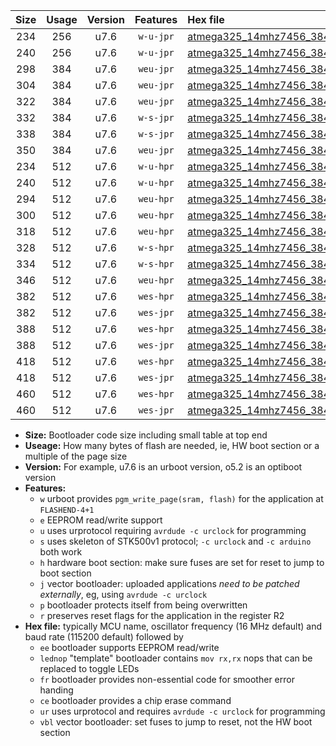 |Size|Usage|Version|Features|Hex file|
|:-:|:-:|:-:|:-:|:--|
|234|256|u7.6|`w-u-jpr`|[atmega325_14mhz7456_38400bps_ur_vbl.hex](https://raw.githubusercontent.com/stefanrueger/urboot/main//atmega325_14mhz7456_38400bps_ur_vbl.hex)|
|240|256|u7.6|`w-u-jpr`|[atmega325_14mhz7456_38400bps_lednop_ur_vbl.hex](https://raw.githubusercontent.com/stefanrueger/urboot/main//atmega325_14mhz7456_38400bps_lednop_ur_vbl.hex)|
|298|384|u7.6|`weu-jpr`|[atmega325_14mhz7456_38400bps_ee_ur_vbl.hex](https://raw.githubusercontent.com/stefanrueger/urboot/main//atmega325_14mhz7456_38400bps_ee_ur_vbl.hex)|
|304|384|u7.6|`weu-jpr`|[atmega325_14mhz7456_38400bps_ee_lednop_ur_vbl.hex](https://raw.githubusercontent.com/stefanrueger/urboot/main//atmega325_14mhz7456_38400bps_ee_lednop_ur_vbl.hex)|
|322|384|u7.6|`weu-jpr`|[atmega325_14mhz7456_38400bps_ee_lednop_fr_ur_vbl.hex](https://raw.githubusercontent.com/stefanrueger/urboot/main//atmega325_14mhz7456_38400bps_ee_lednop_fr_ur_vbl.hex)|
|332|384|u7.6|`w-s-jpr`|[atmega325_14mhz7456_38400bps_vbl.hex](https://raw.githubusercontent.com/stefanrueger/urboot/main//atmega325_14mhz7456_38400bps_vbl.hex)|
|338|384|u7.6|`w-s-jpr`|[atmega325_14mhz7456_38400bps_lednop_vbl.hex](https://raw.githubusercontent.com/stefanrueger/urboot/main//atmega325_14mhz7456_38400bps_lednop_vbl.hex)|
|350|384|u7.6|`weu-jpr`|[atmega325_14mhz7456_38400bps_ee_lednop_fr_ce_ur_vbl.hex](https://raw.githubusercontent.com/stefanrueger/urboot/main//atmega325_14mhz7456_38400bps_ee_lednop_fr_ce_ur_vbl.hex)|
|234|512|u7.6|`w-u-hpr`|[atmega325_14mhz7456_38400bps_ur.hex](https://raw.githubusercontent.com/stefanrueger/urboot/main//atmega325_14mhz7456_38400bps_ur.hex)|
|240|512|u7.6|`w-u-hpr`|[atmega325_14mhz7456_38400bps_lednop_ur.hex](https://raw.githubusercontent.com/stefanrueger/urboot/main//atmega325_14mhz7456_38400bps_lednop_ur.hex)|
|294|512|u7.6|`weu-hpr`|[atmega325_14mhz7456_38400bps_ee_ur.hex](https://raw.githubusercontent.com/stefanrueger/urboot/main//atmega325_14mhz7456_38400bps_ee_ur.hex)|
|300|512|u7.6|`weu-hpr`|[atmega325_14mhz7456_38400bps_ee_lednop_ur.hex](https://raw.githubusercontent.com/stefanrueger/urboot/main//atmega325_14mhz7456_38400bps_ee_lednop_ur.hex)|
|318|512|u7.6|`weu-hpr`|[atmega325_14mhz7456_38400bps_ee_lednop_fr_ur.hex](https://raw.githubusercontent.com/stefanrueger/urboot/main//atmega325_14mhz7456_38400bps_ee_lednop_fr_ur.hex)|
|328|512|u7.6|`w-s-hpr`|[atmega325_14mhz7456_38400bps.hex](https://raw.githubusercontent.com/stefanrueger/urboot/main//atmega325_14mhz7456_38400bps.hex)|
|334|512|u7.6|`w-s-hpr`|[atmega325_14mhz7456_38400bps_lednop.hex](https://raw.githubusercontent.com/stefanrueger/urboot/main//atmega325_14mhz7456_38400bps_lednop.hex)|
|346|512|u7.6|`weu-hpr`|[atmega325_14mhz7456_38400bps_ee_lednop_fr_ce_ur.hex](https://raw.githubusercontent.com/stefanrueger/urboot/main//atmega325_14mhz7456_38400bps_ee_lednop_fr_ce_ur.hex)|
|382|512|u7.6|`wes-hpr`|[atmega325_14mhz7456_38400bps_ee.hex](https://raw.githubusercontent.com/stefanrueger/urboot/main//atmega325_14mhz7456_38400bps_ee.hex)|
|382|512|u7.6|`wes-jpr`|[atmega325_14mhz7456_38400bps_ee_vbl.hex](https://raw.githubusercontent.com/stefanrueger/urboot/main//atmega325_14mhz7456_38400bps_ee_vbl.hex)|
|388|512|u7.6|`wes-hpr`|[atmega325_14mhz7456_38400bps_ee_lednop.hex](https://raw.githubusercontent.com/stefanrueger/urboot/main//atmega325_14mhz7456_38400bps_ee_lednop.hex)|
|388|512|u7.6|`wes-jpr`|[atmega325_14mhz7456_38400bps_ee_lednop_vbl.hex](https://raw.githubusercontent.com/stefanrueger/urboot/main//atmega325_14mhz7456_38400bps_ee_lednop_vbl.hex)|
|418|512|u7.6|`wes-hpr`|[atmega325_14mhz7456_38400bps_ee_lednop_fr.hex](https://raw.githubusercontent.com/stefanrueger/urboot/main//atmega325_14mhz7456_38400bps_ee_lednop_fr.hex)|
|418|512|u7.6|`wes-jpr`|[atmega325_14mhz7456_38400bps_ee_lednop_fr_vbl.hex](https://raw.githubusercontent.com/stefanrueger/urboot/main//atmega325_14mhz7456_38400bps_ee_lednop_fr_vbl.hex)|
|460|512|u7.6|`wes-hpr`|[atmega325_14mhz7456_38400bps_ee_lednop_fr_ce.hex](https://raw.githubusercontent.com/stefanrueger/urboot/main//atmega325_14mhz7456_38400bps_ee_lednop_fr_ce.hex)|
|460|512|u7.6|`wes-jpr`|[atmega325_14mhz7456_38400bps_ee_lednop_fr_ce_vbl.hex](https://raw.githubusercontent.com/stefanrueger/urboot/main//atmega325_14mhz7456_38400bps_ee_lednop_fr_ce_vbl.hex)|

- **Size:** Bootloader code size including small table at top end
- **Useage:** How many bytes of flash are needed, ie, HW boot section or a multiple of the page size
- **Version:** For example, u7.6 is an urboot version, o5.2 is an optiboot version
- **Features:**
  + `w` urboot provides `pgm_write_page(sram, flash)` for the application at `FLASHEND-4+1`
  + `e` EEPROM read/write support
  + `u` uses urprotocol requiring `avrdude -c urclock` for programming
  + `s` uses skeleton of STK500v1 protocol; `-c urclock` and `-c arduino` both work
  + `h` hardware boot section: make sure fuses are set for reset to jump to boot section
  + `j` vector bootloader: uploaded applications *need to be patched externally*, eg, using `avrdude -c urclock`
  + `p` bootloader protects itself from being overwritten
  + `r` preserves reset flags for the application in the register R2
- **Hex file:** typically MCU name, oscillator frequency (16 MHz default) and baud rate (115200 default) followed by
  + `ee` bootloader supports EEPROM read/write
  + `lednop` "template" bootloader contains `mov rx,rx` nops that can be replaced to toggle LEDs
  + `fr` bootloader provides non-essential code for smoother error handing
  + `ce` bootloader provides a chip erase command
  + `ur` uses urprotocol and requires `avrdude -c urclock` for programming
  + `vbl` vector bootloader: set fuses to jump to reset, not the HW boot section
